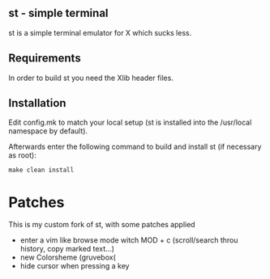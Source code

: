 st - simple terminal
--------------------
st is a simple terminal emulator for X which sucks less.


Requirements
------------
In order to build st you need the Xlib header files.


Installation
------------
Edit config.mk to match your local setup (st is installed into
the /usr/local namespace by default).

Afterwards enter the following command to build and install st (if
necessary as root):

    make clean install


# Patches
This is my custom fork of st, with some patches applied
* enter a vim like browse mode witch MOD + c (scroll/search throu history, copy marked text...)
* new Colorsheme (gruvebox(
* hide cursor when pressing a key
